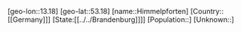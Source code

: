 ﻿---
location: [53.18,13.18]
type: City
tags:
- geo/City


SpocWebEntityId: 30945
isDeleted: false
confidential: public

---
[geo-lon::13.18]
[geo-lat::53.18]
[name::Himmelpforten]
[Country::[[Germany]]]
[State:[[../../Brandenburg]]]]
[Population::]
[Unknown::]

